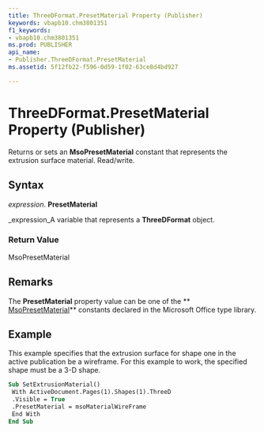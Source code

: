 ```yaml
---
title: ThreeDFormat.PresetMaterial Property (Publisher)
keywords: vbapb10.chm3801351
f1_keywords:
- vbapb10.chm3801351
ms.prod: PUBLISHER
api_name:
- Publisher.ThreeDFormat.PresetMaterial
ms.assetid: 5f12fb22-f596-0d59-1f02-63ce8d4bd927

---
```



# ThreeDFormat.PresetMaterial Property (Publisher)

Returns or sets an  **MsoPresetMaterial** constant that represents the extrusion surface material. Read/write.


## Syntax

 _expression_. **PresetMaterial**

 _expression_A variable that represents a  **ThreeDFormat** object.


### Return Value

MsoPresetMaterial


## Remarks

The  **PresetMaterial** property value can be one of the ** [MsoPresetMaterial](http://msdn.microsoft.com/library/msopresetmaterial-enumeration-office%28Office.15%29.aspx)** constants declared in the Microsoft Office type library.


## Example

This example specifies that the extrusion surface for shape one in the active publication be a wireframe. For this example to work, the specified shape must be a 3-D shape.


```vb
Sub SetExtrusionMaterial() 
 With ActiveDocument.Pages(1).Shapes(1).ThreeD 
 .Visible = True 
 .PresetMaterial = msoMaterialWireFrame 
 End With 
End Sub
```


